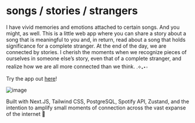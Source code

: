<!-- @format -->

# songs / stories / strangers

I have vivid memories and emotions attached to certain songs. And you might, as well. This is a little web app where you can share a story about a song that is meaningful to you and, in return, read about a song that holds significance for a complete stranger. At the end of the day, we are connected by stories. I cherish the moments when we recognize pieces of ourselves in someone else’s story, even that of a complete stranger, and realize how we are all more connected than we think. 𓈒⟡₊⋆∘

Try the app out [here](https://songs-stories-strangers.vercel.app/)!

![image](https://github.com/user-attachments/assets/b3821f7e-2e8e-4822-b02c-71992a0ecfbc)

Built with Next.JS, Tailwind CSS, PostgreSQL, Spotify API, Zustand, and the intention to amplify small moments of connection across the vast expanse of the internet 💌
